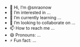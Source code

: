 - 👋 Hi, I’m @snraonow
- 👀 I’m interested in ...
- 🌱 I’m currently learning ...
- 💞️ I’m looking to collaborate on ...
- 📫 How to reach me ...
- 😄 Pronouns: ...
- ⚡ Fun fact: ...

<!---
snraonow/snraonow is a ✨ special ✨ repository because its `README.md` (this file) appears on your GitHub profile.
You can click the Preview link to take a look at your changes.
--->
